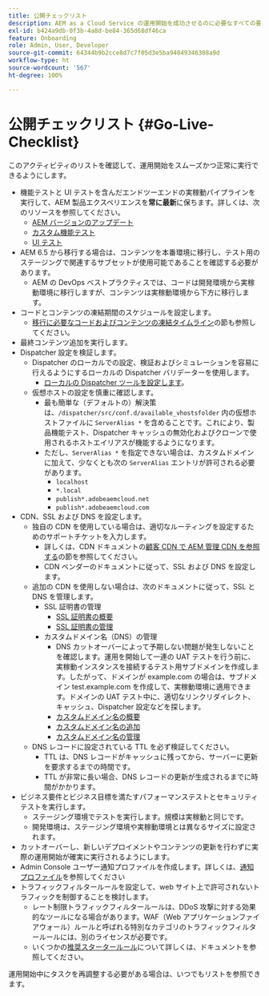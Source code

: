 ```yaml
---
title: 公開チェックリスト
description: AEM as a Cloud Service の運用開始を成功させるのに必要なすべての要素について説明します。
exl-id: b424a9db-0f3b-4a8d-be84-365d68df46ca
feature: Onboarding
role: Admin, User, Developer
source-git-commit: 64344b9b2cce8d7c7f05d3e5ba94049346308a9d
workflow-type: ht
source-wordcount: '567'
ht-degree: 100%

---
```


# 公開チェックリスト {#Go-Live-Checklist}

このアクティビティのリストを確認して、運用開始をスムーズかつ正常に実行できるようにします。

* 機能テストと UI テストを含んだエンドツーエンドの実稼動パイプラインを実行して、AEM 製品エクスペリエンスを&#x200B;**常に最新**&#x200B;に保ちます。詳しくは、次のリソースを参照してください。
   * [AEM バージョンのアップデート](/help/implementing/deploying/aem-version-updates.md)
   * [カスタム機能テスト](/help/implementing/cloud-manager/functional-testing.md#custom-functional-testing)
   * [UI テスト](/help/implementing/cloud-manager/ui-testing.md)
* AEM 6.5 から移行する場合は、コンテンツを本番環境に移行し、テスト用のステージングで関連するサブセットが使用可能であることを確認する必要があります。
   * AEM の DevOps ベストプラクティスでは、コードは開発環境から実稼動環境に移行しますが、コンテンツは実稼動環境から下方に移行します。
* コードとコンテンツの凍結期間のスケジュールを設定します。
   * [移行に必要なコードおよびコンテンツの凍結タイムライン](#code-content-freeze)の節も参照してください。
* 最終コンテンツ追加を実行します。
* Dispatcher 設定を検証します。
   * Dispatcher のローカルでの設定、検証およびシミュレーションを容易に行えるようにするローカルの Dispatcher バリデーターを使用します。
      * [ローカルの Dispatcher ツールを設定します](https://experienceleague.adobe.com/ja/docs/experience-manager-learn/cloud-service/local-development-environment-set-up/dispatcher-tools#prerequisites)。
   * 仮想ホストの設定を慎重に確認します。
      * 最も簡単な（デフォルトの）解決策は、`/dispatcher/src/conf.d/available_vhostsfolder` 内の仮想ホストファイルに `ServerAlias *` を含めることです。これにより、製品機能テスト、Dispatcher キャッシュの無効化およびクローンで使用されるホストエイリアスが機能するようになります。
      * ただし、`ServerAlias *` を指定できない場合は、カスタムドメインに加えて、少なくとも次の `ServerAlias` エントリが許可される必要があります。
         * `localhost`
         * `*.local`
         * `publish*.adobeaemcloud.net`
         * `publish*.adobeaemcloud.com`
* CDN、SSL および DNS を設定します。
   * 独自の CDN を使用している場合は、適切なルーティングを設定するためのサポートチケットを入力します。
      * 詳しくは、CDN ドキュメントの[顧客 CDN で AEM 管理 CDN を参照する](/help/implementing/dispatcher/cdn.md#point-to-point-cdn)の節を参照してください。
      * CDN ベンダーのドキュメントに従って、SSL および DNS を設定します。
   * 追加の CDN を使用しない場合は、次のドキュメントに従って、SSL と DNS を管理します。
      * SSL 証明書の管理
         * [SSL 証明書の概要](/help/implementing/cloud-manager/managing-ssl-certifications/introduction-to-ssl-certificates.md)
         * [SSL 証明書の管理](/help/implementing/cloud-manager/managing-ssl-certifications/managing-certificates.md)
      * カスタムドメイン名（DNS）の管理
         * DNS カットオーバーによって予期しない問題が発生しないことを確認します。運用を開始して一連の UAT テストを行う前に、実稼動インスタンスを接続するテスト用サブドメインを作成します。したがって、ドメインが example.com の場合は、サブドメイン test.example.com を作成して、実稼動環境に適用できます。ドメインの UAT テスト中に、適切なリンクリダイレクト、キャッシュ、Dispatcher 設定などを探します。
         * [カスタムドメイン名の概要](/help/implementing/cloud-manager/custom-domain-names/introduction.md)
         * [カスタムドメイン名の追加](/help/implementing/cloud-manager/custom-domain-names/add-custom-domain-name.md)
         * [カスタムドメイン名の管理](/help/implementing/cloud-manager/custom-domain-names/managing-custom-domain-names.md)
   * DNS レコードに設定されている TTL を必ず検証してください。
      * TTL は、DNS レコードがキャッシュに残ってから、サーバーに更新を要求するまでの時間です。
      * TTL が非常に長い場合、DNS レコードの更新が生成されるまでに時間がかかります。
* ビジネス要件とビジネス目標を満たすパフォーマンステストとセキュリティテストを実行します。
   * ステージング環境でテストを実行します。規模は実稼動と同じです。
   * 開発環境は、ステージング環境や実稼動環境とは異なるサイズに設定されます。
* カットオーバーし、新しいデプロイメントやコンテンツの更新を行わずに実際の運用開始が確実に実行されるようにします。
* Admin Console ユーザー通知プロファイルを作成します。詳しくは、[通知プロファイル](/help/journey-onboarding/notification-profiles.md)を参照してください
* トラフィックフィルタールールを設定して、web サイト上で許可されないトラフィックを制御することを検討します。
   * レート制限トラフィックフィルタールールは、DDoS 攻撃に対する効果的なツールになる場合があります。WAF（Web アプリケーションファイアウォール）ルールと呼ばれる特別なカテゴリのトラフィックフィルタールールには、別のライセンスが必要です。
   * いくつかの[推奨スタータールール](/help/security/traffic-filter-rules-including-waf.md#recommended-starter-rules)について詳しくは、ドキュメントを参照してください。

運用開始中にタスクを再調整する必要がある場合は、いつでもリストを参照できます。

